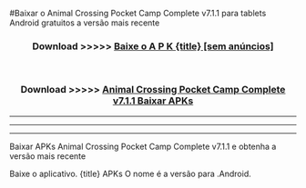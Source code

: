 #Baixar o Animal Crossing Pocket Camp Complete v7.1.1   para tablets Android gratuitos a versão mais recente


<div align="center">
<h3>Download >>>>> <a href="https://pt-web.web.app/?pt= {title}">Baixe o A P K {title} [sem anúncios]</a></h3><br>

<h3>Download >>>>> <a href="https://pt-web.web.app/?pt= {title}">Animal Crossing Pocket Camp Complete v7.1.1  Baixar APKs</a></h3>
</div>

----------------------------------------------------------

----------------------------------------------------------

----------------------------------------------------------

Baixar APKs Animal Crossing Pocket Camp Complete v7.1.1  e obtenha a versão mais recente

Baixe o aplicativo. {title} APKs O nome é a versão para .Android.


